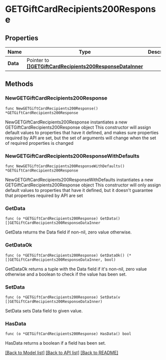 # GETGiftCardRecipients200Response

## Properties

Name | Type | Description | Notes
------------ | ------------- | ------------- | -------------
**Data** | Pointer to [**[]GETGiftCardRecipients200ResponseDataInner**](GETGiftCardRecipients200ResponseDataInner.md) |  | [optional] 

## Methods

### NewGETGiftCardRecipients200Response

`func NewGETGiftCardRecipients200Response() *GETGiftCardRecipients200Response`

NewGETGiftCardRecipients200Response instantiates a new GETGiftCardRecipients200Response object
This constructor will assign default values to properties that have it defined,
and makes sure properties required by API are set, but the set of arguments
will change when the set of required properties is changed

### NewGETGiftCardRecipients200ResponseWithDefaults

`func NewGETGiftCardRecipients200ResponseWithDefaults() *GETGiftCardRecipients200Response`

NewGETGiftCardRecipients200ResponseWithDefaults instantiates a new GETGiftCardRecipients200Response object
This constructor will only assign default values to properties that have it defined,
but it doesn't guarantee that properties required by API are set

### GetData

`func (o *GETGiftCardRecipients200Response) GetData() []GETGiftCardRecipients200ResponseDataInner`

GetData returns the Data field if non-nil, zero value otherwise.

### GetDataOk

`func (o *GETGiftCardRecipients200Response) GetDataOk() (*[]GETGiftCardRecipients200ResponseDataInner, bool)`

GetDataOk returns a tuple with the Data field if it's non-nil, zero value otherwise
and a boolean to check if the value has been set.

### SetData

`func (o *GETGiftCardRecipients200Response) SetData(v []GETGiftCardRecipients200ResponseDataInner)`

SetData sets Data field to given value.

### HasData

`func (o *GETGiftCardRecipients200Response) HasData() bool`

HasData returns a boolean if a field has been set.


[[Back to Model list]](../README.md#documentation-for-models) [[Back to API list]](../README.md#documentation-for-api-endpoints) [[Back to README]](../README.md)


